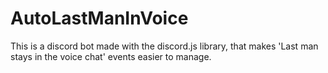 # AutoLastManInVoice
This is a discord bot made with the discord.js library, that makes 'Last man stays in the voice chat' events easier to manage.
